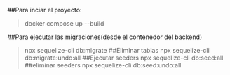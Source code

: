 ##Para inciar el proyecto:
> docker compose up --build

##Para ejecutar las migraciones(desde el contenedor del backend)
> npx sequelize-cli db:migrate
##Eliminar tablas
> npx sequelize-cli db:migrate:undo:all
##Ejecutar seeders
>  npx sequelize-cli db:seed:all
##eliminar seeders
>  npx sequelize-cli db:seed:undo:all